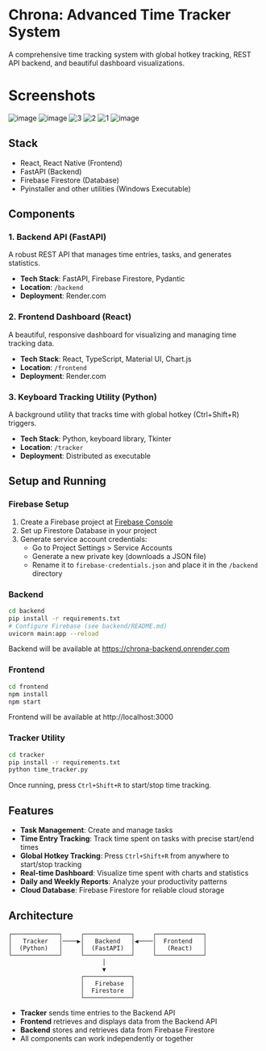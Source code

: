 # Chrona: Advanced Time Tracker System

A comprehensive time tracking system with global hotkey tracking, REST API backend, and beautiful dashboard visualizations.

# Screenshots
![image](https://github.com/user-attachments/assets/29184cfe-d188-42df-85a0-e9e1b88ca441)
![image](https://github.com/user-attachments/assets/3f103855-b556-4a39-b775-f20d9d347511)
![3](https://github.com/user-attachments/assets/a0830801-46aa-4ec8-9c15-63b93c120f29)
![2](https://github.com/user-attachments/assets/850d99d8-9e57-4275-934b-ee73e947b3e3)
![1](https://github.com/user-attachments/assets/201391aa-ff36-46a3-b8c8-49a766a5eccc)
![image](https://github.com/user-attachments/assets/9c363ae2-9000-4596-9514-53d00cd583a8)

## Stack
 - React, React Native (Frontend)
 - FastAPI (Backend)
 - Firebase Firestore (Database)
 - Pyinstaller and other utilities (Windows Executable)

## Components

### 1. Backend API (FastAPI)

A robust REST API that manages time entries, tasks, and generates statistics.

- **Tech Stack**: FastAPI, Firebase Firestore, Pydantic
- **Location**: `/backend`
- **Deployment**: Render.com

### 2. Frontend Dashboard (React)

A beautiful, responsive dashboard for visualizing and managing time tracking data.

- **Tech Stack**: React, TypeScript, Material UI, Chart.js
- **Location**: `/frontend`
- **Deployment**: Render.com

### 3. Keyboard Tracking Utility (Python)

A background utility that tracks time with global hotkey (Ctrl+Shift+R) triggers.

- **Tech Stack**: Python, keyboard library, Tkinter
- **Location**: `/tracker`
- **Deployment**: Distributed as executable

## Setup and Running

### Firebase Setup

1. Create a Firebase project at [Firebase Console](https://console.firebase.google.com/)
2. Set up Firestore Database in your project
3. Generate service account credentials:
   - Go to Project Settings > Service Accounts
   - Generate a new private key (downloads a JSON file)
   - Rename it to `firebase-credentials.json` and place it in the `/backend` directory

### Backend

```bash
cd backend
pip install -r requirements.txt
# Configure Firebase (see backend/README.md)
uvicorn main:app --reload
```

Backend will be available at https://chrona-backend.onrender.com

### Frontend

```bash
cd frontend
npm install
npm start
```

Frontend will be available at http://localhost:3000

### Tracker Utility

```bash
cd tracker
pip install -r requirements.txt
python time_tracker.py
```

Once running, press `Ctrl+Shift+R` to start/stop time tracking.

## Features

- **Task Management**: Create and manage tasks
- **Time Entry Tracking**: Track time spent on tasks with precise start/end times
- **Global Hotkey Tracking**: Press `Ctrl+Shift+R` from anywhere to start/stop tracking
- **Real-time Dashboard**: Visualize time spent with charts and statistics
- **Daily and Weekly Reports**: Analyze your productivity patterns
- **Cloud Database**: Firebase Firestore for reliable cloud storage

## Architecture

```
┌─────────────┐     ┌─────────────┐     ┌─────────────┐
│   Tracker   │────▶│   Backend   │◀────│  Frontend   │
│  (Python)   │     │  (FastAPI)  │     │   (React)   │
└─────────────┘     └─────────────┘     └─────────────┘
                          │
                          ▼
                    ┌─────────────┐
                    │   Firebase  │
                    │  Firestore  │
                    └─────────────┘
```

- **Tracker** sends time entries to the Backend API
- **Frontend** retrieves and displays data from the Backend API
- **Backend** stores and retrieves data from Firebase Firestore
- All components can work independently or together
